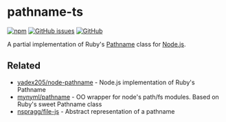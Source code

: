 # pathname-ts

[![npm](https://img.shields.io/npm/v/pathname-ts)](https://www.npmjs.com/package/pathname-ts)
[![GitHub issues](https://img.shields.io/github/issues/tcd/pathname-ts)](https://github.com/tcd/pathname-ts/issues)
[![GitHub](https://img.shields.io/github/license/tcd/pathname-ts)](https://github.com/tcd/pathname-ts/blob/master/LICENSE.md)

A partial implementation of Ruby's [Pathname][pathname] class for [Node.js][node].

## Related

- [yadex205/node-pathname](https://github.com/yadex205/node-pathname) - Node.js implementation of Ruby's Pathname
- [mynyml/pathname](https://github.com/mynyml/pathname) - OO wrapper for node's path/fs modules. Based on Ruby's sweet Pathname class
- [nspragg/file-js](https://github.com/nspragg/file-js) - Abstract representation of a pathname

[pathname]: https://ruby-doc.org/stdlib-2.7.0/libdoc/pathname/rdoc/Pathname.html
[node]: https://nodejs.dev/

